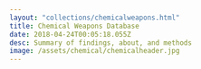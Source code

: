 ```yaml
---
layout: "collections/chemicalweapons.html"
title: Chemical Weapons Database
date: 2018-04-24T00:05:18.055Z
desc: Summary of findings, about, and methods
image: /assets/chemical/chemicalheader.jpg
---
```

